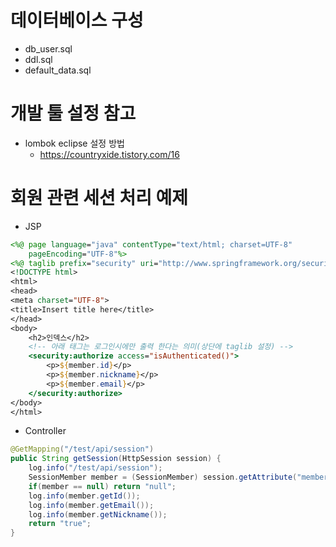 # 데이터베이스 구성
* db_user.sql
* ddl.sql
* default_data.sql

# 개발 툴 설정 참고
* lombok eclipse 설정 방법
    * https://countryxide.tistory.com/16


# 회원 관련 세션 처리 예제
* JSP
```jsp
<%@ page language="java" contentType="text/html; charset=UTF-8"
    pageEncoding="UTF-8"%>
<%@ taglib prefix="security" uri="http://www.springframework.org/security/tags" %>
<!DOCTYPE html>
<html>
<head>
<meta charset="UTF-8">
<title>Insert title here</title>
</head>
<body>
	<h2>인덱스</h2>
	<!-- 아래 태그는 로그인시에만 출력 한다는 의미(상단에 taglib 설정) -->
	<security:authorize access="isAuthenticated()">
		<p>${member.id}</p>
		<p>${member.nickname}</p>
		<p>${member.email}</p>
	</security:authorize>
</body>
</html>
```
* Controller
```java
@GetMapping("/test/api/session")
public String getSession(HttpSession session) {
	log.info("/test/api/session");
	SessionMember member = (SessionMember) session.getAttribute("member");
	if(member == null) return "null";
	log.info(member.getId());
	log.info(member.getEmail());
	log.info(member.getNickname());
	return "true";
}
```
